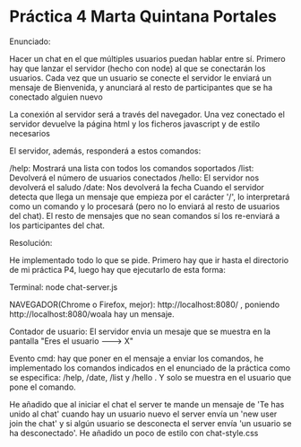 # Práctica 4   Marta Quintana Portales

Enunciado:

Hacer un chat en el que múltiples usuarios puedan hablar entre sí. Primero hay que lanzar el servidor (hecho con node) al que se conectarán los usuarios. Cada vez que un usuario se conecte el servidor le enviará un mensaje de Bienvenida, y anunciará al resto de participantes que se ha conectado alguien nuevo

La conexión al servidor será a través del navegador. Una vez conectado el servidor devuelve la página html y los ficheros javascript y de estilo necesarios

El servidor, además, responderá a estos comandos:

/help: Mostrará una lista con todos los comandos soportados
/list: Devolverá el número de usuarios conectados
/hello: El servidor nos devolverá el saludo
/date: Nos devolverá la fecha
Cuando el servidor detecta que llega un mensaje que empieza por el carácter '/', lo interpretará como un comando y lo procesará (pero no lo enviará al resto de usuarios del chat). El resto de mensajes que no sean comandos sí los re-enviará a los participantes del chat.


Resolución:

He implementado todo lo que se pide. Primero hay que ir hasta el directorio de mi práctica P4, luego hay que ejecutarlo de esta forma:

Terminal:  node chat-server.js

NAVEGADOR(Chrome o Firefox, mejor): http://localhost:8080/ , poniendo http://localhost:8080/woala hay un mensaje.

Contador de usuario: El servidor envia un mesaje que se muestra en la pantalla "Eres el usuario ---> X"

Evento cmd: hay que poner en el mensaje a enviar los comandos, he implementado los comandos indicados en el enunciado de la práctica como se especifica: /help, /date, /list y /hello . Y solo se muestra en el usuario que pone el comando.

He añadido que al iniciar el chat el server te mande un mensaje de 'Te has unido al chat' cuando hay un usuario nuevo el server envía un 'new user join the chat' y si algún usuario se desconecta el server envía 'un usuario se ha desconectado'. He añadido un poco de estilo con chat-style.css
